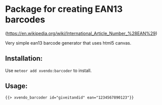# Package for creating EAN13 barcodes

(https://en.wikipedia.org/wiki/International_Article_Number_%28EAN%29)

Very simple ean13 barcode generator that uses html5 canvas.

## Installation:
Use `meteor add xvendo:barcoder` to install.

## Usage:
```
{{> xvendo_barcoder id="giveitandid" ean="1234567890123"}}
```
